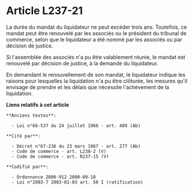 # Article L237-21

La durée du mandat du liquidateur ne peut excéder trois ans. Toutefois, ce mandat peut être renouvelé par les associés ou le
président du tribunal de commerce, selon que le liquidateur a été nommé par les associés ou par décision de justice.

Si l'assemblée des associés n'a pu être valablement réunie, le mandat est renouvelé par décision de justice, à la demande du
liquidateur.

En demandant le renouvellement de son mandat, le liquidateur indique les raisons pour lesquelles la liquidation n'a pu être
clôturée, les mesures qu'il envisage de prendre et les délais que nécessite l'achèvement de la liquidation.

**Liens relatifs à cet article**

	**Anciens textes**:

	  - Loi n°66-537 du 24 juillet 1966 - art. 409 (Ab)

	**Cité par**:

	  - Décret n°67-236 du 23 mars 1967 - art. 277 (Ab)
	  - Code de commerce - art. L238-2 (V)
	  - Code de commerce - art. R237-15 (V)

	**Codifié par**:

	  - Ordonnance 2000-912 2000-09-18
	  - Loi n°2003-7 2003-01-03 art. 50 I (ratification)
